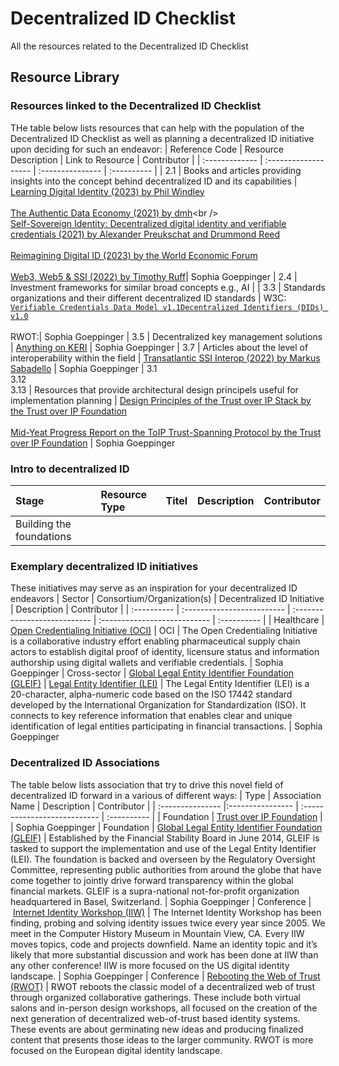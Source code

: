 # Decentralized ID Checklist
All the resources related to the Decentralized ID Checklist

## Resource Library
### Resources linked to the Decentralized ID Checklist 
THe table below lists resources that can help with the population of the Decentralized ID Checklist as well as planning a decentralized ID initiative upon deciding for such an endeavor:
| Reference Code | Resource Description | Link to Resource | Contributor |
| :------------- | :------------------- | :--------------- | :---------- |
| 2.1 | Books and articles providing insights into the concept behind decentralized ID and its capabilities | [Learning Digital Identity (2023) by Phil Windley](https://www.oreilly.com/library/view/learning-digital-identity/9781098117689/)<br /> <br />[The Authentic Data Economy (2021) by dmh](https://dwhuseby.medium.com/the-authentic-data-economy-9802da67e1fa#:~:text=The%20authentic%20data%20economy%20isn,engineers%20and%20inventors%20and%20dreamers.)<br /> <br />[Self-Sovereign Identity: Decentralized digital identity and verifiable credentials (2021) by Alexander Preukschat and Drummond Reed](https://www.manning.com/books/self-sovereign-identity?ar=false&lpse=B)<br /> <br />[Reimagining Digital ID (2023) by the World Economic Forum](https://www3.weforum.org/docs/WEF_Reimagining_Digital_ID_2023.pdf)<br /> <br />[Web3, Web5 & SSI (2022) by Timothy Ruff](https://rufftimo.medium.com/web3-web5-ssi-3870c298c7b4)| Sophia Goeppinger
| 2.4 | Investment frameworks for similar broad concepts e.g., AI |
| 3.3 | Standards organizations and their different decentralized ID standards | W3C: [`Verifiable Credentials Data Model v1.1`](https://www.w3.org/TR/vc-data-model/)[`Decentralized Identifiers (DIDs) v1.0`](https://www.w3.org/TR/did-core/)<br /> <br />RWOT:| Sophia Goeppinger 
| 3.5 | Decentralized key management solutions | [Anything on KERI](https://keri.one/keri-resources/) | Sophia Goeppinger
| 3.7 | Articles about the level of interoperability within the field | [Transatlantic SSI Interop (2022) by Markus Sabadello](https://medium.com/@markus.sabadello/transatlantic-ssi-interop-52bac6be8dfe) | Sophia Goeppinger
| 3.1<br />3.12<br />3.13 | Resources that provide architectural design principels useful for implementation planning | [Design Principles of the Trust over IP Stack by the Trust over IP Foundation](https://trustoverip.org/our-work/design-principles/)<br /> <br />[Mid-Yeat Progress Report on the ToIP Trust-Spanning Protocol by the Trust over IP Foundation](https://trustoverip.org/blog/2023/08/31/mid-year-progress-report-on-the-toip-trust-spanning-protocol/) | Sophia Goeppinger
### Intro to decentralized ID

| Stage      | Resource Type | Titel                   | Description                     | Contributor |
| :--------  | :------------  | :----------------------  | :---------------------------  | :---------- |
| Building the foundations

### Exemplary decentralized ID initiatives 
These initiatives may serve as an inspiration for your decentralized ID endeavors
| Sector      | Consortium/Organization(s) | Decentralized ID Initiative  | Description                  | Contributor |
| :---------- | :------------------------- | :--------------------------- | :--------------------------- | :---------- |
| Healthcare | [Open Credentialing Initiative (OCI)](https://www.oc-i.org) | OCI | The Open Credentialing Initiative is a collaborative industry effort enabling pharmaceutical supply chain actors to establish digital proof of identity, licensure status and information authorship using digital wallets and verifiable credentials. | Sophia Goeppinger
| Cross-sector | [Global Legal Entity Identifier Foundation (GLEIF)](https://www.gleif.org/en) | [Legal Entity Identifier (LEI)](https://www.gleif.org/en/about-lei/introducing-the-legal-entity-identifier-lei) | The Legal Entity Identifier (LEI) is a 20-character, alpha-numeric code based on the ISO 17442 standard developed by the International Organization for Standardization (ISO). It connects to key reference information that enables clear and unique identification of legal entities participating in financial transactions. | Sophia Goeppinger
### Decentralized ID Associations
The table below lists association that try to drive this novel field of decentralized ID forward in a various of different ways:
| Type             | Association Name | Description                  |  Contributor |
| :--------------- |:---------------- | :--------------------------- |  :---------- |
| Foundation | [Trust over IP Foundation](https://trustoverip.org) | | Sophia Goeppinger
| Foundation | [Global Legal Entity Identifier Foundation (GLEIF)](https://www.gleif.org/en) | Established by the Financial Stability Board in June 2014, GLEIF is tasked to support the implementation and use of the Legal Entity Identifier (LEI). The foundation is backed and overseen by the Regulatory Oversight Committee, representing public authorities from around the globe that have come together to jointly drive forward transparency within the global financial markets. GLEIF is a supra-national not-for-profit organization headquartered in Basel, Switzerland. | Sophia Goeppinger
| Conference | [Internet Identity Workshop (IIW)](https://internetidentityworkshop.com) | The Internet Identity Workshop has been finding, probing and solving identity issues twice every year since 2005. We meet in the Computer History Museum in Mountain View, CA. Every IIW moves topics, code and projects downfield. Name an identity topic and it’s likely that more substantial discussion and work has been done at IIW than any other conference! IIW is more focused on the US digital identity landscape. | Sophia Goeppinger
| Conference | [Rebooting the Web of Trust (RWOT)](https://www.weboftrust.info) | RWOT reboots the classic model of a decentralized web of trust through organized collaborative gatherings. These include both virtual salons and in-person design workshops, all focused on the creation of the next generation of decentralized web-of-trust based identity systems. These events are about germinating new ideas and producing finalized content that presents those ideas to the larger community. RWOT is more focused on the European digital identity landscape.
